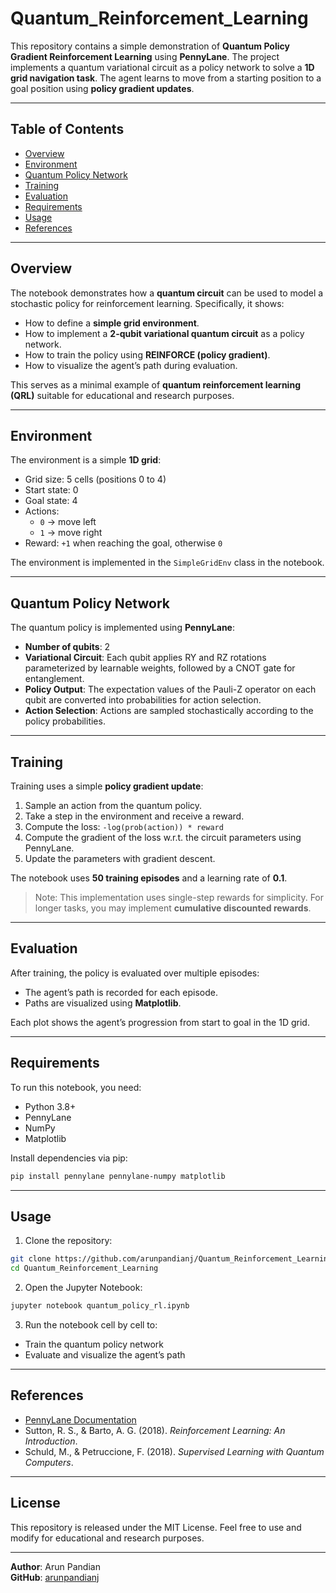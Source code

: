 # Quantum_Reinforcement_Learning

This repository contains a simple demonstration of **Quantum Policy Gradient Reinforcement Learning** using **PennyLane**. The project implements a quantum variational circuit as a policy network to solve a **1D grid navigation task**. The agent learns to move from a starting position to a goal position using **policy gradient updates**.

---

## Table of Contents
- [Overview](#overview)
- [Environment](#environment)
- [Quantum Policy Network](#quantum-policy-network)
- [Training](#training)
- [Evaluation](#evaluation)
- [Requirements](#requirements)
- [Usage](#usage)
- [References](#references)

---

## Overview
The notebook demonstrates how a **quantum circuit** can be used to model a stochastic policy for reinforcement learning. Specifically, it shows:

- How to define a **simple grid environment**.
- How to implement a **2-qubit variational quantum circuit** as a policy network.
- How to train the policy using **REINFORCE (policy gradient)**.
- How to visualize the agent’s path during evaluation.

This serves as a minimal example of **quantum reinforcement learning (QRL)** suitable for educational and research purposes.

---

## Environment
The environment is a simple **1D grid**:

- Grid size: 5 cells (positions 0 to 4)
- Start state: 0
- Goal state: 4
- Actions:
  - `0` → move left
  - `1` → move right
- Reward: `+1` when reaching the goal, otherwise `0`

The environment is implemented in the `SimpleGridEnv` class in the notebook.

---

## Quantum Policy Network
The quantum policy is implemented using **PennyLane**:

- **Number of qubits**: 2
- **Variational Circuit**: Each qubit applies RY and RZ rotations parameterized by learnable weights, followed by a CNOT gate for entanglement.
- **Policy Output**: The expectation values of the Pauli-Z operator on each qubit are converted into probabilities for action selection.
- **Action Selection**: Actions are sampled stochastically according to the policy probabilities.

---

## Training
Training uses a simple **policy gradient update**:

1. Sample an action from the quantum policy.
2. Take a step in the environment and receive a reward.
3. Compute the loss: `-log(prob(action)) * reward`
4. Compute the gradient of the loss w.r.t. the circuit parameters using PennyLane.
5. Update the parameters with gradient descent.

The notebook uses **50 training episodes** and a learning rate of **0.1**.

> Note: This implementation uses single-step rewards for simplicity. For longer tasks, you may implement **cumulative discounted rewards**.

---

## Evaluation
After training, the policy is evaluated over multiple episodes:

- The agent’s path is recorded for each episode.
- Paths are visualized using **Matplotlib**.

Each plot shows the agent’s progression from start to goal in the 1D grid.

---

## Requirements
To run this notebook, you need:

- Python 3.8+
- PennyLane
- NumPy
- Matplotlib

Install dependencies via pip:

```bash
pip install pennylane pennylane-numpy matplotlib
```

---

## Usage
1. Clone the repository:

```bash
git clone https://github.com/arunpandianj/Quantum_Reinforcement_Learning.git
cd Quantum_Reinforcement_Learning
```

2. Open the Jupyter Notebook:

```bash
jupyter notebook quantum_policy_rl.ipynb
```

3. Run the notebook cell by cell to:

- Train the quantum policy network
- Evaluate and visualize the agent’s path

---

## References
- [PennyLane Documentation](https://pennylane.ai/)
- Sutton, R. S., & Barto, A. G. (2018). *Reinforcement Learning: An Introduction*.
- Schuld, M., & Petruccione, F. (2018). *Supervised Learning with Quantum Computers*.

---

## License
This repository is released under the MIT License. Feel free to use and modify for educational and research purposes.

---

**Author**: Arun Pandian  
**GitHub**: [arunpandianj](https://github.com/arunpandianj)
